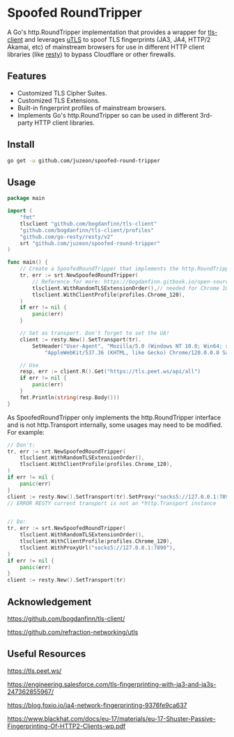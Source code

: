 # Spoofed RoundTripper

A Go's http.RoundTripper implementation that provides a wrapper for [tls-client](https://github.com/bogdanfinn/tls-client/) and leverages [uTLS](https://github.com/refraction-networking/utls) to spoof TLS fingerprints (JA3, JA4, HTTP/2 Akamai, etc) of mainstream browsers for use in different HTTP client libraries (like [resty](https://github.com/go-resty/resty)) to bypass Cloudflare or other firewalls.

## Features

- Customized TLS Cipher Suites.
- Customized TLS Extensions.
- Built-in fingerprint profiles of mainstream browsers.
- Implements Go's http.RoundTripper so can be used in different 3rd-party HTTP client libraries.

## Install

```bash
go get -u github.com/juzeon/spoofed-round-tripper
```

## Usage

```go
package main

import (
	"fmt"
	tlsclient "github.com/bogdanfinn/tls-client"
	"github.com/bogdanfinn/tls-client/profiles"
	"github.com/go-resty/resty/v2"
	srt "github.com/juzeon/spoofed-round-tripper"
)

func main() {
	// Create a SpoofedRoundTripper that implements the http.RoundTripper interface
	tr, err := srt.NewSpoofedRoundTripper(
        // Reference for more: https://bogdanfinn.gitbook.io/open-source-oasis/tls-client/client-options
		tlsclient.WithRandomTLSExtensionOrder(),// needed for Chrome 107+
		tlsclient.WithClientProfile(profiles.Chrome_120),
	)
	if err != nil {
		panic(err)
	}

	// Set as transport. Don't forget to set the UA!
	client := resty.New().SetTransport(tr).
		SetHeader("User-Agent", "Mozilla/5.0 (Windows NT 10.0; Win64; x64) "+
			"AppleWebKit/537.36 (KHTML, like Gecko) Chrome/120.0.0.0 Safari/537.36")

	// Use
	resp, err := client.R().Get("https://tls.peet.ws/api/all")
	if err != nil {
		panic(err)
	}
	fmt.Println(string(resp.Body()))
}
```

As SpoofedRoundTripper only implements the http.RoundTripper interface and is not http.Transport internally, some usages may need to be modified. For example:

```go
// Don't:
tr, err := srt.NewSpoofedRoundTripper(
    tlsclient.WithRandomTLSExtensionOrder(),
	tlsclient.WithClientProfile(profiles.Chrome_120),
)
if err != nil {
	panic(err)
}
client := resty.New().SetTransport(tr).SetProxy("socks5://127.0.0.1:7890")
// ERROR RESTY current transport is not an *http.Transport instance


// Do:
tr, err := srt.NewSpoofedRoundTripper(
    tlsclient.WithRandomTLSExtensionOrder(),
	tlsclient.WithClientProfile(profiles.Chrome_120),
	tlsclient.WithProxyUrl("socks5://127.0.0.1:7890"),
)
if err != nil {
	panic(err)
}
client := resty.New().SetTransport(tr)

```

## Acknowledgement

<https://github.com/bogdanfinn/tls-client/>

<https://github.com/refraction-networking/utls>

## Useful Resources

<https://tls.peet.ws/>

<https://engineering.salesforce.com/tls-fingerprinting-with-ja3-and-ja3s-247362855967/>

<https://blog.foxio.io/ja4-network-fingerprinting-9376fe9ca637>

<https://www.blackhat.com/docs/eu-17/materials/eu-17-Shuster-Passive-Fingerprinting-Of-HTTP2-Clients-wp.pdf>

